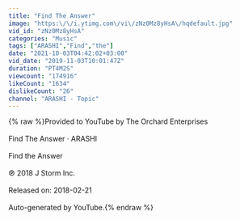 ```yaml
---
title: "Find The Answer"
image: "https:\/\/i.ytimg.com\/vi\/zNz0Mz8yHsA\/hqdefault.jpg"
vid_id: "zNz0Mz8yHsA"
categories: "Music"
tags: ["ARASHI","Find","the"]
date: "2021-10-03T04:42:02+03:00"
vid_date: "2019-11-03T10:01:47Z"
duration: "PT4M2S"
viewcount: "174916"
likeCount: "1634"
dislikeCount: "26"
channel: "ARASHI - Topic"
---
```

{% raw %}Provided to YouTube by The Orchard Enterprises<br /><br />Find The Answer · ARASHI<br /><br />Find the Answer<br /><br />℗ 2018 J Storm Inc.<br /><br />Released on: 2018-02-21<br /><br />Auto-generated by YouTube.{% endraw %}

